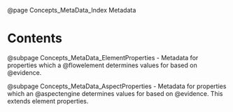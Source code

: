 @page Concepts_MetaData_Index Metadata

# Contents

@subpage Concepts_MetaData_ElementProperties - Metadata for properties which a @flowelement determines values for based on @evidence.

@subpage Concepts_MetaData_AspectProperties - Metadata for properties which an @aspectengine determines values for based on @evidence. This extends element properties.
